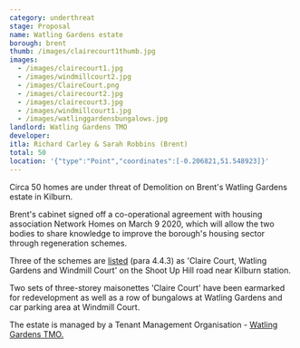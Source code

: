 ```yaml
---
category: underthreat
stage: Proposal
name: Watling Gardens estate
borough: brent
thumb: /images/clairecourt1thumb.jpg
images:
  - /images/clairecourt1.jpg
  - /images/windmillcourt2.jpg
  - /images/ClaireCourt.png
  - /images/clairecourt2.jpg
  - /images/clairecourt3.jpg
  - /images/windmillcourt1.jpg
  - /images/watlinggardensbungalows.jpg
landlord: Watling Gardens TMO
developer:
itla: Richard Carley & Sarah Robbins (Brent)
total: 50
location: '{"type":"Point","coordinates":[-0.206821,51.548923]}'
---
```

Circa 50 homes are under threat of Demolition on Brent's Watling Gardens estate in Kilburn.

Brent's cabinet signed off a co-operational agreement with housing association Network Homes on March 9 2020, which will allow the two bodies to share knowledge to improve the borough's housing sector through regeneration schemes.

Three of the schemes are [listed](http://democracy.brent.gov.uk/documents/s95738/07.%20Cabinet%20Report%20-%20Collaboration%20with%20Network%20Homes.pdf) (para 4.4.3) as 'Claire Court, Watling Gardens and Windmill Court' on the Shoot Up Hill road near Kilburn station. 

Two sets of three-storey maisonettes 'Claire Court' have been earmarked for redevelopment as well as a row of bungalows at Watling Gardens and car parking area at Windmill Court. 

The estate is managed by a Tenant Management Organisation - [Watling Gardens TMO.](http://www.watlinggardenstmo.co.uk/)
